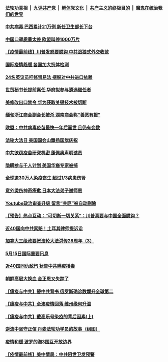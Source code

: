 ####  [法轮功真相](../../../../basic/blob/master/README.md?t=05161201) &nbsp;|&nbsp; [九评共产党](../../../../9ping.md/blob/master/README.md?t=05161201) &nbsp;|&nbsp; [解体党文化](../../../../jtdwh.md/blob/master/README.md?t=05161201)  &nbsp;|&nbsp; [共产主义的终极目的](../../../../gczydzjmd.md/blob/master/README.md?t=05161201) &nbsp;|&nbsp; [魔鬼在统治我们的世界](../../../../mgztzwmdsj.md/blob/master/README.md?t=05161201) 

#### [中共病毒 巴西累计21万例 新任卫生部长下台](../pages/prog202/a102848225.md?t=05161201) 

#### [中国口罩质量太差 欧盟叫停1000万片](../pages/prog202/a102848204.md?t=05161201) 

#### [【疫情最前线】川普发怒要脱钩 中共战狼式外交收敛](../pages/prog202/a102848183.md?t=05161201) 

#### [国际疫情趋缓 各国加大抗体检测](../pages/prog202/a102848009.md?t=05161201) 

#### [24名英议员吁修贸易法 摆脱对中共进口依赖](../pages/prog202/a102848036.md?t=05161201) 


#### [世贸秘书长提前离任 华府拟参与遴选继任者](../pages/prog202/a102847982.md?t=05161201) 

#### [美修改出口禁令 华为获取关键技术被切断](../pages/prog202/a102848034.md?t=05161201) 

#### [缅甸浙江商会副会长被杀 湖南商会称“善恶有报”](../pages/prog202/a102847954.md?t=05161201) 

#### [欧盟：中共病毒疫苗最快一年后面世 且仍有变数](../pages/prog202/a102847898.md?t=05161201) 


#### [法轮大法日 美国国会山飘扬国旗庆祝](../pages/prog202/a102847890.md?t=05161201) 

#### [中共欲窃疫苗研究机密 蓬佩奥声明谴责](../pages/prog202/a102847888.md?t=05161201) 

#### [隐瞒参与千人计划 美国华裔专家被捕](../pages/prog202/a102847882.md?t=05161201) 

#### [全球逾30万人染疫丧生 超过1/3病患伤肾](../pages/prog202/a102847866.md?t=05161201) 

#### [意外烫伤神奇痊愈 日本大法弟子谢师恩](../pages/prog202/a102847843.md?t=05161201) 

#### [Youtube政治审查升级 留言“共匪”被自动删除](../pages/prog202/a102847845.md?t=05161201) 

#### [【预告】热点互动：“可切断一切关系”：川普真要与中国全面脱钩？](../pages/prog202/a102847836.md?t=05161201) 


#### [近40国向中共索赔！土耳其律师提诉讼](../pages/prog202/a102847655.md?t=05161201) 

#### [加拿大三级政要贺法轮大法洪传28周年（3）](../pages/prog202/a102847625.md?t=05161201) 

#### [5月15日国际重要讯息](../pages/prog202/a102847658.md?t=05161201) 

#### [近40国同仇敌忾 状告中共瞒疫播毒](../pages/prog202/a102847639.md?t=05161201) 

#### [朝鲜高层大换血 金正恩又失踪了](../pages/prog202/a102847565.md?t=05161201) 

#### [【瘟疫与中共】替中共背书 俄罗斯确诊数爆升全球第二](../pages/prog202/a102847054.md?t=05161201) 

#### [【瘟疫与中共】全澳疫情回落 维州缘何升温](../pages/prog202/a102847538.md?t=05161201) 

#### [【瘟疫与中共】戴高乐号染疫的背后因素(上)](../pages/prog202/a102847517.md?t=05161201) 

#### [逆流中坚守正信 丹麦法轮功学员的故事（组图）](../pages/prog202/a102847506.md?t=05161201) 

#### [疫情和缓 波罗的海3国互开放边界](../pages/prog202/a102847410.md?t=05161201) 

#### [【疫情最前线】美中情局：中共阻世卫发预警](../pages/prog202/a102847363.md?t=05161201) 

